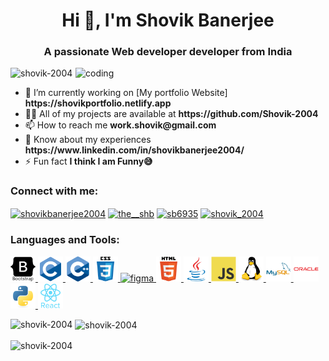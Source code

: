<h1 align="center">Hi 👋, I'm Shovik Banerjee</h1>
<h3 align="center">A passionate Web developer developer from India</h3>
<img align="right" alt="coding" width="400" src="https://user-images.githubusercontent.com/55389276/140866485-8fb1c876-9a8f-4d6a-98dc-08c4981eaf70.gif">


<p align="left"> <img src="https://komarev.com/ghpvc/?username=shovik-2004&label=Profile%20views&color=0e75b6&style=flat" alt="shovik-2004" /> </p>
<ul>
    <li>
        🔭 I’m currently working on [My portfolio Website] <strong> https://shovikportfolio.netlify.app</strong>
    </li>
    <li>
        👨‍💻 All of my projects are available at <strong>https://github.com/Shovik-2004</strong>
    </li>
    <li>
        📫 How to reach me <strong>work.shovik@gmail.com</strong>
    </li>
    <li>
        📄 Know about my experiences <strong>https://www.linkedin.com/in/shovikbanerjee2004/</strong>
    </li>
    <li>
        ⚡ Fun fact <strong>I think I am Funny😅</strong>
    </li>

</ul>
<h3 align="left">Connect with me:</h3>
<p align="left">
<a href="https://linkedin.com/in/shovikbanerjee2004" target="blank"><img align="center" src="https://raw.githubusercontent.com/rahuldkjain/github-profile-readme-generator/master/src/images/icons/Social/linked-in-alt.svg" alt="shovikbanerjee2004" height="30" width="40" /></a>
<a href="https://instagram.com/the__shb" target="blank"><img align="center" src="https://raw.githubusercontent.com/rahuldkjain/github-profile-readme-generator/master/src/images/icons/Social/instagram.svg" alt="the__shb" height="30" width="40" /></a>
<a href="https://www.hackerrank.com/sb6935" target="blank"><img align="center" src="https://raw.githubusercontent.com/rahuldkjain/github-profile-readme-generator/master/src/images/icons/Social/hackerrank.svg" alt="sb6935" height="30" width="40" /></a>
<a href="https://www.leetcode.com/shovik_2004" target="blank"><img align="center" src="https://raw.githubusercontent.com/rahuldkjain/github-profile-readme-generator/master/src/images/icons/Social/leet-code.svg" alt="shovik_2004" height="30" width="40" /></a>
</p>

<h3 align="left">Languages and Tools:</h3>
<p align="left"> <a href="https://getbootstrap.com" target="_blank" rel="noreferrer"> <img src="https://raw.githubusercontent.com/devicons/devicon/master/icons/bootstrap/bootstrap-plain-wordmark.svg" alt="bootstrap" width="40" height="40"/> </a> <a href="https://www.cprogramming.com/" target="_blank" rel="noreferrer"> <img src="https://raw.githubusercontent.com/devicons/devicon/master/icons/c/c-original.svg" alt="c" width="40" height="40"/> </a> <a href="https://www.w3schools.com/cpp/" target="_blank" rel="noreferrer"> <img src="https://raw.githubusercontent.com/devicons/devicon/master/icons/cplusplus/cplusplus-original.svg" alt="cplusplus" width="40" height="40"/> </a> <a href="https://www.w3schools.com/css/" target="_blank" rel="noreferrer"> <img src="https://raw.githubusercontent.com/devicons/devicon/master/icons/css3/css3-original-wordmark.svg" alt="css3" width="40" height="40"/> </a> <a href="https://www.figma.com/" target="_blank" rel="noreferrer"> <img src="https://www.vectorlogo.zone/logos/figma/figma-icon.svg" alt="figma" width="40" height="40"/> </a> <a href="https://www.w3.org/html/" target="_blank" rel="noreferrer"> <img src="https://raw.githubusercontent.com/devicons/devicon/master/icons/html5/html5-original-wordmark.svg" alt="html5" width="40" height="40"/> </a> <a href="https://www.java.com" target="_blank" rel="noreferrer"> <img src="https://raw.githubusercontent.com/devicons/devicon/master/icons/java/java-original.svg" alt="java" width="40" height="40"/> </a> <a href="https://developer.mozilla.org/en-US/docs/Web/JavaScript" target="_blank" rel="noreferrer"> <img src="https://raw.githubusercontent.com/devicons/devicon/master/icons/javascript/javascript-original.svg" alt="javascript" width="40" height="40"/> </a> <a href="https://www.linux.org/" target="_blank" rel="noreferrer"> <img src="https://raw.githubusercontent.com/devicons/devicon/master/icons/linux/linux-original.svg" alt="linux" width="40" height="40"/> </a> <a href="https://www.mysql.com/" target="_blank" rel="noreferrer"> <img src="https://raw.githubusercontent.com/devicons/devicon/master/icons/mysql/mysql-original-wordmark.svg" alt="mysql" width="40" height="40"/> </a> <a href="https://www.oracle.com/" target="_blank" rel="noreferrer"> <img src="https://raw.githubusercontent.com/devicons/devicon/master/icons/oracle/oracle-original.svg" alt="oracle" width="40" height="40"/> </a> <a href="https://www.python.org" target="_blank" rel="noreferrer"> <img src="https://raw.githubusercontent.com/devicons/devicon/master/icons/python/python-original.svg" alt="python" width="40" height="40"/> </a> <a href="https://reactjs.org/" target="_blank" rel="noreferrer"> <img src="https://raw.githubusercontent.com/devicons/devicon/master/icons/react/react-original-wordmark.svg" alt="react" width="40" height="40"/> </a> </p>

<p><img align="left" src="https://github-readme-stats.vercel.app/api/top-langs?username=shovik-2004&show_icons=true&locale=en&layout=compact" alt="shovik-2004" /></p>

<p>&nbsp;<img align="center" src="https://github-readme-stats.vercel.app/api?username=shovik-2004&show_icons=true&locale=en" alt="shovik-2004" /></p>

<p><img align="center" src="https://github-readme-streak-stats.herokuapp.com/?user=shovik-2004&" alt="shovik-2004" /></p>

